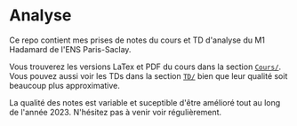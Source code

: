 # Analyse

Ce repo contient mes prises de notes du cours et TD d'analyse du M1 Hadamard de l'ENS Paris-Saclay.

Vous trouverez les versions LaTex et PDF du cours dans la section [`Cours/`](./Cours/). Vous pouvez aussi voir les TDs dans la section [`TD/`](./TD/) bien que leur qualité soit beaucoup plus approximative.

La qualité des notes est variable et suceptible d'être amélioré tout au long de l'année 2023. N'hésitez pas à venir voir régulièrement.
